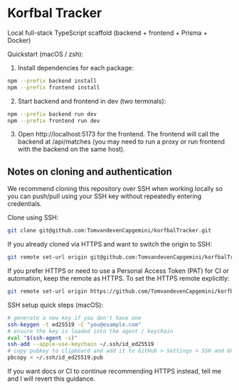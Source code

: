 # Korfbal Tracker

Local full-stack TypeScript scaffold (backend + frontend + Prisma + Docker)

Quickstart (macOS / zsh):

1. Install dependencies for each package:

```bash
npm --prefix backend install
npm --prefix frontend install
```

2. Start backend and frontend in dev (two terminals):

```bash
npm --prefix backend run dev
npm --prefix frontend run dev
```

3. Open http://localhost:5173 for the frontend. The frontend will call the backend at /api/matches (you may need to run a proxy or run frontend with the backend on the same host).

Notes on cloning and authentication
----------------------------------

We recommend cloning this repository over SSH when working locally so you can push/pull using your SSH key without repeatedly entering credentials.

Clone using SSH:

```bash
git clone git@github.com:TomvandevenCapgemini/korfbalTracker.git
```

If you already cloned via HTTPS and want to switch the origin to SSH:

```bash
git remote set-url origin git@github.com:TomvandevenCapgemini/korfbalTracker.git
```

If you prefer HTTPS or need to use a Personal Access Token (PAT) for CI or automation, keep the remote as HTTPS. To set the HTTPS remote explicitly:

```bash
git remote set-url origin https://github.com/TomvandevenCapgemini/korfbalTracker.git
```

SSH setup quick steps (macOS):

```bash
# generate a new key if you don't have one
ssh-keygen -t ed25519 -C "you@example.com"
# ensure the key is loaded into the agent / keychain
eval "$(ssh-agent -s)"
ssh-add --apple-use-keychain ~/.ssh/id_ed25519
# copy pubkey to clipboard and add it to GitHub > Settings > SSH and GPG keys
pbcopy < ~/.ssh/id_ed25519.pub
```

If you want docs or CI to continue recommending HTTPS instead, tell me and I will revert this guidance.
